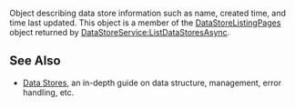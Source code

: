 Object describing data store information such as name, created time, and time last updated. This object is a member of the [DataStoreListingPages](https://developer.roblox.com/en-us/api-reference/class/DataStoreListingPages) object returned by [DataStoreService:ListDataStoresAsync](https://developer.roblox.com/en-us/api-reference/function/DataStoreService/ListDataStoresAsync).

See Also
--------

*   [Data Stores](https://developer.roblox.com/en-us/articles/data-store), an in-depth guide on data structure, management, error handling, etc.